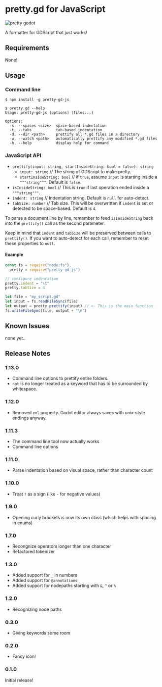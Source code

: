 # pretty.gd for JavaScript

![pretty godot](./images/pretty.png)

A formatter for GDScript that just works!

## Requirements

None!

## Usage

### Command line

```
$ npm install -g pretty-gd-js

$ pretty.gd --help
Usage: pretty-gd-js [options] [files...]

Options:
  -s, --spaces <size>  space-based indentation
  -t, --tabs           tab-based indentation
  -d, --dir <path>     prettify all *.gd files in a directory
  -w, --watch <path>   automatically prettify any modified *.gd files
  -h, --help           display help for command
```

### JavaScript API

  - `prettify(input: string, startInsideString: bool = false): string`
    - `input: string` // The string of GDScript to make pretty.
    - `startInsideString: bool` // if `true`, assume `input` is starting inside a `"""string"""`. Default is `false`.
  - `isInsideString: bool` // This is `true` if last operation ended inside a `"""string"""`.
  - `indent: string` // Indentation string. Default is `null` for auto-detect.
  - `tabSize: number` // Tab size. This will be overwritten if `indent` is set or detected to be space-based. Default is `4`.

To parse a document line by line, remember to feed `isInsideString` back into the `prettify()` call as the second parameter.

Keep in mind that `indent` and `tabSize` will be preserved between calls to `prettify()`.
If you want to auto-detect for each call, remember to reset these properties to `null`.

#### Example

```js
const fs = require("node:fs"),
  pretty = require("pretty-gd-js")

// configure indentation
pretty.indent = "\t"
pretty.tabSize = 4

let file = "my_script.gd"
let input = fs.readFileSync(file)
let output = pretty.prettify(input) // <- This is the main function
fs.writeFileSync(file, output + "\n")
```

## Known Issues

none yet..

## Release Notes

### 1.13.0

 - Command line options to prettify entire folders.
 - `not` is no longer treated as a keyword that has to be surrounded by whitespace.

### 1.12.0

 - Removed `eol` property. Godot editor always saves with unix-style endings anyway.

### 1.11.3

 - The command line tool now actually works
 - Command line options

### 1.11.0

 - Parse indentation based on visual space, rather than character count

### 1.10.0

 - Treat `!` as a sign (like `-` for negative values)

### 1.9.0

 - Opening curly brackets is now its own class (which helps with spacing in enums)

### 1.7.0

 - Recongnize operators longer than one character
 - Refactored tokenizer

### 1.3.0

 - Added support for `_` in numbers
 - Added support for `@annotations`
 - Added support for nodepaths starting with `&`, `^` or `%`

### 1.2.0

 - Recognizing node paths

### 0.3.0

 - Giving keywords some room

### 0.2.0

  - Fancy icon!

### 0.1.0

Initial release!
